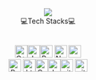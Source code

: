 <div align="center">
<img src="https://github.com/123dd654/123dd654/assets/161431124/d8863cc8-c908-44f9-ba9c-e8682eeba72d">
</div>

<!-- ## 🥰 Let's get connected

## 🛠️ Technologies and Tools I use -->

<div align="center">💻Tech Stacks💻</div>
<br />
<br />
<div align="center">
 <img alt="C++" src="https://img.shields.io/badge/C%2B%2B-00599C?style=for-the-badge&logo=c%2B%2B&logoColor=white" height="25px"/><img alt="Javascript" src="https://img.shields.io/badge/JavaScript-323330?style=for-the-badge&logo=javascript&logoColor=F7DF1E"  height="25px"/><img alt="React" src="https://img.shields.io/badge/React-20232A?style=for-the-badge&logo=react&logoColor=61DAFB" height="25px"/>
 <!-- <img alt="NextJs" src="https://img.shields.io/badge/Next-black?style=for-the-badge&logo=next.js&logoColor=white" height="25px"/> -->
 <!-- <img alt="MongoDB" src="https://img.shields.io/badge/-MongoDB-13aa52?style=flat-square&logo=mongodb&logoColor=white"  height="25px"/> --><img alt="Nodejs" src="https://img.shields.io/badge/-Nodejs-43853d?style=flat-square&logo=Node.js&logoColor=white"  height="25px"/>
 <!-- <img alt="npm" src="https://img.shields.io/badge/NPM-%23000000.svg?style=for-the-badge&logo=npm&logoColor=white" height="25px"/> --><img alt="redux" src="https://img.shields.io/badge/-Redux-764ABC?style=flat-square&logo=redux&logoColor=white" height="25px"/>
 <!-- <img alt="Express" src="https://img.shields.io/badge/express.js-%23404d59.svg?style=for-the-badge&logo=express&logoColor=%2361DAFB" height="25px"/> -->
 <!-- <img alt="Tailwidcss" src="https://img.shields.io/badge/Tailwind_CSS-38B2AC?style=for-the-badge&logo=tailwind-css&logoColor=white" height="25px"/> -->
 <!-- <img alt="Bootstrap" src="https://img.shields.io/badge/Bootstrap-563D7C?style=for-the-badge&logo=bootstrap&logoColor=white" height="25px"/> -->
 <!-- <img alt="Material UI" src="https://img.shields.io/badge/Material--UI-0081CB?style=for-the-badge&logo=material-ui&logoColor=white" height="25px"/> -->
 <br />
 <img alt="Python" src="https://img.shields.io/badge/Python-14354C?style=for-the-badge&logo=python&logoColor=white" height="25px"/>
 <!-- <img alt="Markdown" src="https://img.shields.io/badge/Markdown-000000?style=for-the-badge&logo=markdown&logoColor=white"  height="25px"/> --><img alt="html5" src="https://img.shields.io/badge/HTML5-E34F26?style=for-the-badge&logo=html5&logoColor=white" height="25px"/><img alt="Css3" src="https://img.shields.io/badge/CSS3-1572B6?style=for-the-badge&logo=css3&logoColor=white" height="25px"/><img alt="Jquery" src="https://img.shields.io/badge/jquery-%230769AD.svg?style=for-the-badge&logo=jquery&logoColor=white" height="25px"/><img alt="git" src="https://img.shields.io/badge/-Git-F05032?style=flat-square&logo=git&logoColor=white" height="25px"/>
 <!-- <img alt="Brave browser" src="https://img.shields.io/badge/-Brave_Browser-FB542B?style=flat-square&logo=brave&logoColor=white" height="25px"/> -->
 <!-- <img alt="Prettier" src="https://img.shields.io/badge/-Prettier-F7B93E?style=flat-square&logo=prettier&logoColor=white" height="25px"/> --><img alt="github actions" src="https://img.shields.io/badge/-Github_Actions-2088FF?style=flat-square&logo=github-actions&logoColor=white" height="25px"/>
 <!-- <img alt="postman" src="https://img.shields.io/badge/-Postman-00C7B7?style=flat-square&logo=postman&logoColor=white" height="25px"/> -->
 <!--<img alt="Heroku" src="https://img.shields.io/badge/-Heroku-430098?style=flat-square&logo=heroku&logoColor=white" height="25px"/> -->
</div>






